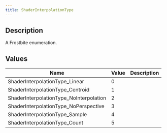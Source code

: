 ```yaml
---
title: ShaderInterpolationType
---
```

## Description

A Frostbite enumeration.

## Values

| Name                                     | Value | Description |
| ---------------------------------------- | ----- | ----------- |
| ShaderInterpolationType\_Linear          | 0     |             |
| ShaderInterpolationType\_Centroid        | 1     |             |
| ShaderInterpolationType\_NoInterpolation | 2     |             |
| ShaderInterpolationType\_NoPerspective   | 3     |             |
| ShaderInterpolationType\_Sample          | 4     |             |
| ShaderInterpolationType\_Count           | 5     |             |
